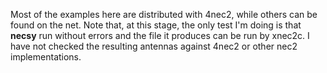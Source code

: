 Most of the examples here are distributed with 4nec2, while others can be found on the net. Note that, at this stage, the only test I'm doing is that __necsy__ run without errors and the file it produces can be run by xnec2c.
I have not checked the resulting antennas against 4nec2 or other nec2 implementations.
